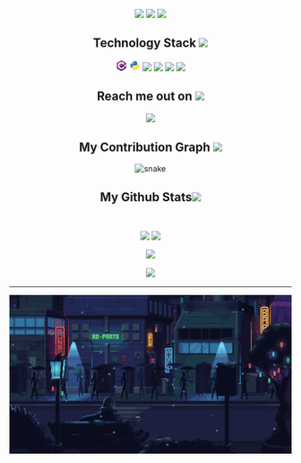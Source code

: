 <!--  https://github.com/prodigeomid/  -->
<p align="center">


<p align="center">
 
 <img src="https://badges.pufler.dev/visits/v6nom/prodigeomid"/> 
 <img src="https://badges.pufler.dev/repos/prodigeomid"/>
 <img src="https://badges.pufler.dev/commits/monthly/v6nom" />

</p>
<h2 align="center">Technology Stack <img src="https://github.com/v6nom/v6nom/blob/main/laptop.gif" width="50"></h2>

<p align="center">
<img src="https://github.com/devicons/devicon/blob/master/icons/csharp/csharp-original.svg" width="20"/>
<img src="https://github.com/devicons/devicon/blob/master/icons/python/python-original.svg" width="20"/>
<img src="https://img.shields.io/badge/-HTML5-E34F26?style=flat-square&logo=html5&logoColor=white"/>
<img src="https://img.shields.io/badge/-CSS3-1572B6?style=flat-square&logo=css3"/>
<img src="https://img.shields.io/badge/-JavaScript-black?style=flat-square&logo=javascript"/>
<img src="https://img.shields.io/badge/-Nodejs-black?style=flat-square&logo=Node.js"/>
</p>

<h2 align="center">Reach me out on <img src="https://media0.giphy.com/media/jqNPzdTTxQfOgOqpO4/source.gif" width="50"></h2>

<p align="center">
<a href="mailto: prodigeomid@gmail.com">
 <img src="https://img.shields.io/badge/-prodigeomid-c14438?style=flat-square&logo=Gmail&logoColor=white&link=mailto:prodigeomid@gmail.com"/>
</a>
</p>


<h2 align="center">
  My Contribution Graph <img src="https://media.giphy.com/media/xUA7aZeLE2e0P7Znz2/giphy.gif" width="50">
</h2>
<p align="center">
  <img src="https://github.com/v6nom/v6nom/blob/main/github-contribution-grid-snake.svg" alt="snake"></center>
</p>

<h2 align="center">
  My Github Stats<img src="https://media.giphy.com/media/VgCDAzcKvsR6OM0uWg/giphy.gif" width="50">
</h2>
 
<br>

<p align = "center">
  <img  src = "https://github-readme-stats.vercel.app/api?username=prodigeomid&show_icons=true&theme=radical&line_height=27">
  <img src = "https://github-readme-stats.vercel.app/api/top-langs/?username=prodigeomid&hide=html,css,java,shaderlab,kotlin,hlsl&theme=radical">
</p>

<p align = "center">
 <img  src="https://github-readme-streak-stats.herokuapp.com/?user=prodigeomid&show_icons=true&locale=en&layout=compact&theme=radical&line_height=0" />
</p> 

<p align = "center">
 <img src="https://activity-graph.herokuapp.com/graph?username=prodigeomid&theme=redical">
</p> 
<hr>
<p align = "center">
<img src="https://github.com/v6nom/assets/blob/main/cyberpunk.gif">
 </p>
